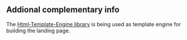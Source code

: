 

## Addional complementary info

The [Html-Template-Engine library](https://github.com/alesanchezr/html-template-engine) is being used as template engine for building the landing page.

